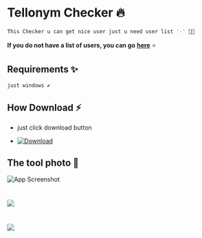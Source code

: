 # Tellonym Checker 🔥

```bash
This Checker u can get nice user just u need user list '-' 👋🏻
```

**If you do not have a list of users, you can go** [**here**](https://github.com/7nun/Wordlist) ⭐

## Requirements ✨

```bash
just windows ✔
```
    
## How Download ⚡
- just click download button

- [![Download](https://img.shields.io/badge/Download-Now-Green?style=for-the-badge&logo=appveyor)](https://github.com/7nun/CheckerTellonym/archive/refs/heads/main.zip)


##  The tool photo 🌠

![App Screenshot](https://cdn.discordapp.com/attachments/1103167947083612233/1111733571036659712/image.png)
#
![](https://cdn.discordapp.com/attachments/1103167947083612233/1111733773650894879/image.png)
#
![](https://cdn.discordapp.com/attachments/1103167947083612233/1111733656352981112/image.png)
#
